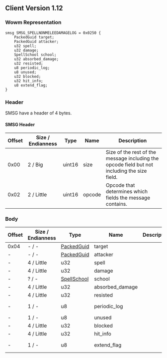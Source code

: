 ## Client Version 1.12

### Wowm Representation
```rust,ignore
smsg SMSG_SPELLNONMELEEDAMAGELOG = 0x0250 {
    PackedGuid target;
    PackedGuid attacker;
    u32 spell;
    u32 damage;
    SpellSchool school;
    u32 absorbed_damage;
    u32 resisted;
    u8 periodic_log;
    u8 unused;
    u32 blocked;
    u32 hit_info;
    u8 extend_flag;
}
```
### Header
SMSG have a header of 4 bytes.

#### SMSG Header
| Offset | Size / Endianness | Type   | Name   | Description |
| ------ | ----------------- | ------ | ------ | ----------- |
| 0x00   | 2 / Big           | uint16 | size   | Size of the rest of the message including the opcode field but not including the size field.|
| 0x02   | 2 / Little        | uint16 | opcode | Opcode that determines which fields the message contains.|
### Body
| Offset | Size / Endianness | Type | Name | Description | Comment |
| ------ | ----------------- | ---- | ---- | ----------- | ------- |
| 0x04 | - / - | [PackedGuid](../spec/packed-guid.md) | target |  |  |
| - | - / - | [PackedGuid](../spec/packed-guid.md) | attacker |  |  |
| - | 4 / Little | u32 | spell |  |  |
| - | 4 / Little | u32 | damage |  |  |
| - | ? / - | [SpellSchool](spellschool.md) | school |  |  |
| - | 4 / Little | u32 | absorbed_damage |  |  |
| - | 4 / Little | u32 | resisted |  | cmangos/mangoszero/vmangos: sent as int32 |
| - | 1 / - | u8 | periodic_log |  | cmangos/mangoszero/vmangos: if 1, then client show spell name (example: %s's ranged shot hit %s for %u school or %s suffers %u school damage from %s's spell_name |
| - | 1 / - | u8 | unused |  |  |
| - | 4 / Little | u32 | blocked |  |  |
| - | 4 / Little | u32 | hit_info |  |  |
| - | 1 / - | u8 | extend_flag |  | cmangos has some that might be correct https://github.com/cmangos/mangos-classic/blob/524a39412dae7946d06e4b8f319f45b615075815/src/game/Entities/Unit.cpp#L5497 |
